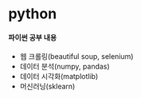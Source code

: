 # python
#### 파이썬 공부 내용
- 웹 크롤링(beautiful soup, selenium)
- 데이터 분석(numpy, pandas)
- 데이터 시각화(matplotlib)
- 머신러닝(sklearn)

